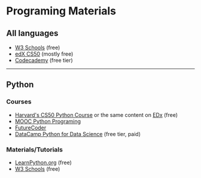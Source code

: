 # Programing Materials

## All languages
- [W3 Schools](https://www.w3schools.com/) (free)
- [edX CS50](https://www.edx.org/cs50) (mostly free)
- [Codecademy](https://www.codecademy.com) (free tier)

---
## Python

### Courses
- [Harvard's CS50 Python Course](https://cs50.harvard.edu/python/2022/) or the same content on [EDx](https://www.edx.org/learn/python/harvard-university-cs50-s-introduction-to-programming-with-python) (free)
- [MOOC Python Programing](https://programming-25.mooc.fi/)
- [FutureCoder](https://futurecoder.io/)
- [DataCamp Python for Data Science](https://www.datacamp.com/courses/intro-to-python-for-data-science) (free tier, paid)

### Materials/Tutorials
- [LearnPython.org](https://www.learnpython.org/) (free)
- [W3 Schools](https://www.w3schools.com/python/) (free)

